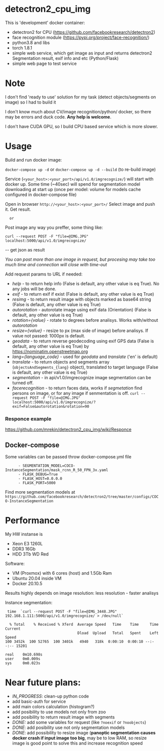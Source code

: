 # detectron2_cpu_img
This is 'development' docker container:
* detectron2 for CPU (https://github.com/facebookresearch/detectron2)
* face recognition module (https://pypi.org/project/face-recognition/)
* python3.8 and libs
* torch 1.8.1
* simple web service, which get image as input and returns detectron2 Segmentation result, exif info and etc (Python/Flask)
* simple web page to test service

# Note
I don't find 'ready to use' solution for my task (detect objects/segments on image) so I had to build it

I don't know much about CV/image recognition/python/ docker, so there may be errors and duck code. __Any help is welcome__.

I don't have CUDA GPU, so I build CPU based service which is more slower.

# Usage
Build and run docker image:

`docker-compose up -d` or `docker-compose up -d --build` (to re-build image)

Service (`<your_host>:<your_port>/api/v1.0/imgrecognize/`) will start with docker up. Some time (~40sec) will spend for segmentation model downloading at start up (once per model: volume for models cache configured in docker-compose file)

Open in browser  `http://<your_host>:<your_port>/`
Select image and push it. Get result.

      or

Post image any way you preffer, some thing like:

`curl --request POST -F "file=@IMG.JPG" localhost:5000/api/v1.0/imgrecognize/`

-- get json as result

*You can post more than one image in request, but procesing may take too much time and connection will close with time-out*

Add request params to URL if needed:
* _help_ - to return help info (False is default, any other value is eq True). No any jobs will be done.
* _exif_ - to return exif if exist (False is default, any other value is eq True)
* _resimg_ - to return result image with objects marked as base64 string (False is default, any other value is eq True)
* _autorotation_ - autorotate image using exif data (Orientation) (False is default, any other value is eq True)
* _rotation={value}_ - rotate to <value> degrees before analisys. Works with/without _autorotation_
* _resize={value}_ - resize to <value> px (max side of image) before analisys. If value not passed: 1000px is default.
* _geodata_ - to return reverse geodecoding using exif GPS data (False is default, any other value is eq True) by https://nominatim.openstreetmap.org
* _lang={language_code}_ - used for _geodata_ and _translate_ ('en' is default)
* _translate_ - to return objects and segments array (`objectsAndSegments_{lang}` object), translated to target language (False is default, any other value is eq True)
* _segmentation_ - in api/v1.0/imgrecognize image segmentation can be turned off.
* _facerecognition_ - to return faces data, works if _segmetation_ find persons on image, or for any image if senmentation is off.
`curl --request POST -F "file=@IMG.JPG" localhost:5000/api/v1.0/imgrecognize/?exif=False&autorotation&rotation=90`

### Responce example
https://github.com/mrekin/detectron2_cpu_img/wiki/Responce

## Docker-compose
Some variables can be passed throw docker-compose.yml file
```
      - SEGMENTATION_MODEL=COCO-InstanceSegmentation/mask_rcnn_R_50_FPN_3x.yaml
      - FLASK_DEBUG=True
      - FLASK_HOST=0.0.0.0
      - FLASK_PORT=5000
```
Find more segmentation models at `https://github.com/facebookresearch/detectron2/tree/master/configs/COCO-InstanceSegmentation`
# Performance
My HW instanse is
* Xeon E3 1260L
* DDR3 16Gb
* HDD 3Tb WD Red

Software:
* VM (Proxmox) with 6 cores (host) and 1.5Gb Ram
* Ubuntu 20.04 inside VM
* Docker 20.10.5

Results highly depends on image resolution: less resolution - faster analisys

Instance segmentation:
```
 time  `curl --request POST -F "file=@IMG_3448.JPG" 192.168.1.111:5000/api/v1.0/imgrecognize/ > /dev/null`
 
  % Total    % Received % Xferd  Average Speed   Time    Time     Time  Current
                                 Dload  Upload   Total   Spent    Left  Speed
100 3452k  100 52765  100 3401k   4940   318k  0:00:10  0:00:10 --:--:-- 15201

real    0m10.698s
user    0m0.009s
sys     0m0.023s
```

# Near future plans:
* _IN_PROGRESS_: clean-up python code
* add basic-auth for service
* add main colors calculation (histogram?)
* add posibility to use models not only from zoo 
* add posibility to return result image with segments
* _DONE:_ add some variables for request (like `?noexif` or `?noobjects`)
* _DONE_: add posibility use not only segmentation models
* _DONE_: add possibility to resize image (__panoptic segmentation causes docker crash if input image too big__, may be to low RAM, so resize image is good point to solve this and increase recognition speed
